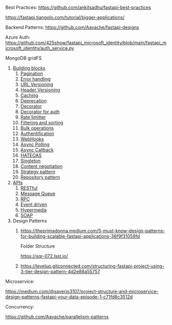 Best Practices: https://github.com/ankitsadhu/fastapi-best-practices

https://fastapi.tiangolo.com/tutorial/bigger-applications/

Backend Patterns: https://github.com/Aavache/fastapi-designs

Azure Auth: https://github.com/425show/fastapi_microsoft_identity/blob/main/fastapi_microsoft_identity/auth_service.py

MongoDB gridFS

1. [Building blocks](https://github.com/Aavache/fastapi-designs/tree/master/00_building_blocks)
   1. [Pagination](https://github.com/Aavache/fastapi-designs/blob/master/00_building_blocks/00_pagination.py)
   2. [Error handling](https://github.com/Aavache/fastapi-designs/blob/master/00_building_blocks/01_error_handling.py)
   3. [URL Versioning](https://github.com/Aavache/fastapi-designs/blob/master/00_building_blocks/02_url_versioning.py)
   4. [Header Versioning](https://github.com/Aavache/fastapi-designs/blob/master/00_building_blocks/03_header_versioning.py)
   5. [Caching](https://github.com/Aavache/fastapi-designs/blob/master/00_building_blocks/04_caching.py)
   6. [Deprecation](https://github.com/Aavache/fastapi-designs/blob/master/00_building_blocks/05_deprecation.py)
   7. [Decorator](https://github.com/Aavache/fastapi-designs/blob/master/00_building_blocks/06_decorator.py)
   8. [Decorator for auth](https://github.com/Aavache/fastapi-designs/blob/master/00_building_blocks/06_decorator_auth.py)
   9. [Rate limitter](https://github.com/Aavache/fastapi-designs/blob/master/00_building_blocks/07_rate_limitters.py)
   10. [Filtering and sorting](https://github.com/Aavache/fastapi-designs/blob/master/00_building_blocks/08_filtering_and_sorting.py)
   11. [Bulk operations](https://github.com/Aavache/fastapi-designs/blob/master/00_building_blocks/09_bulk_operations.py)
   12. [Authentification](https://github.com/Aavache/fastapi-designs/blob/master/00_building_blocks/10_authentication.py)
   13. [WebHooks](https://github.com/Aavache/fastapi-designs/blob/master/00_building_blocks/11_webhooks.py)
   14. [Async Polling](https://github.com/Aavache/fastapi-designs/blob/master/00_building_blocks/12_async_polling.py)
   15. [Async Callback](https://github.com/Aavache/fastapi-designs/blob/master/00_building_blocks/13_async_callback.py)
   16. [HATEOAS](https://github.com/Aavache/fastapi-designs/blob/master/00_building_blocks/14_hateoas.py)
   17. [Singleton](https://github.com/Aavache/fastapi-designs/blob/master/00_building_blocks/15_singleton.py)
   18. [Content negotiation](https://github.com/Aavache/fastapi-designs/blob/master/00_building_blocks/16_content_negotiation.py)
   19. [Strategy pattern](https://github.com/Aavache/fastapi-designs/blob/master/00_building_blocks/17_strategy_pattern.py)
   20. [Repository pattern](https://github.com/Aavache/fastapi-designs/blob/master/00_building_blocks/18_repository_pattern.py)
2. [APIs](https://github.com/Aavache/fastapi-designs/tree/master/01_apis)
   1. [RESTful](https://github.com/Aavache/fastapi-designs/blob/master/01_apis/00_restful.py)
   2. [Message Queue](https://github.com/Aavache/fastapi-designs/blob/master/01_apis/01_mesage_queue.py)
   3. [RPC](https://github.com/Aavache/fastapi-designs/blob/master/01_apis/02_rpc.py)
   4. [Event driven](https://github.com/Aavache/fastapi-designs/blob/master/01_apis/03_event_driven.py)
   5. [Hypermedia](https://github.com/Aavache/fastapi-designs/blob/master/01_apis/04_hypermedia.py)
   6. [SOAP](https://github.com/Aavache/fastapi-designs/blob/master/01_apis/05_soap.py)
3. Design Patterns
   1. https://theprimadonna.medium.com/5-must-know-design-patterns-for-building-scalable-fastapi-applications-36f9f31059fd

      Folder Structure

      https://sqr-072.lsst.io/
   2. https://levelup.gitconnected.com/structuring-fastapi-project-using-3-tier-design-pattern-4d2e88a55757

Microservice:

https://medium.com/@saverio3107/project-structure-and-microservice-design-patterns-fastapi-your-data-episode-1-c71fd8c3512d

Concurrency:

https://github.com/Aavache/parallelism-patterns
